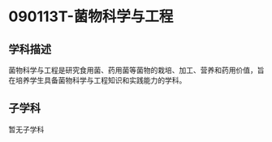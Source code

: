 # 090113T-菌物科学与工程

## 学科描述
菌物科学与工程是研究食用菌、药用菌等菌物的栽培、加工、营养和药用价值，旨在培养学生具备菌物科学与工程知识和实践能力的学科。

## 子学科

暂无子学科
